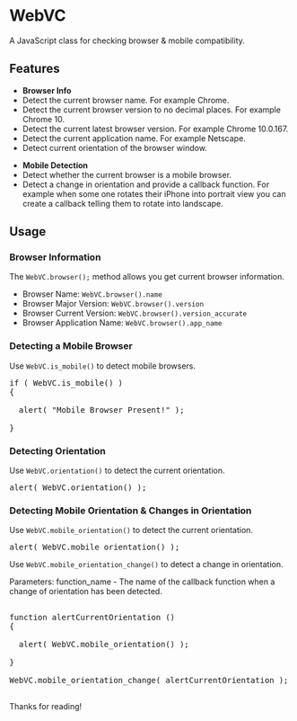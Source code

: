 WebVC
=====

A JavaScript class for checking browser &amp; mobile compatibility.

<h2>Features</h2>

<ul>
  <li><strong>Browser Info</strong></li>
  <li>Detect the current browser name. For example Chrome.</li>
  <li>Detect the current browser version to no decimal places. For example Chrome 10.</li>
  <li>Detect the current latest browser version. For example Chrome 10.0.167.</li>
  <li>Detect the current application name. For example Netscape.</li>
  <li>Detect current orientation of the browser window.</li>
</ul>

<ul>
  <li><strong>Mobile Detection</strong></li>
  <li>Detect whether the current browser is a mobile browser.</li>
  <li>Detect a change in orientation and provide a callback function. For example when some one rotates their iPhone into portrait view you can create a callback telling them to rotate into landscape.</li>
</ul>

<h2>Usage</h2>

<h3>Browser Information</h3>

The <code>WebVC.browser();</code> method allows you get current browser information.

<ul>
  <li>Browser Name: <code>WebVC.browser().name</code></li>
  <li>Browser Major Version: <code>WebVC.browser().version</code></li>
  <li>Browser Current Version: <code>WebVC.browser().version_accurate</code></li>
  <li>Browser Application Name: <code>WebVC.browser().app_name</code></li>
</ul>

<h3>Detecting a Mobile Browser</h3>

Use <code>WebVC.is_mobile()</code> to detect mobile browsers.

<pre>
if ( WebVC.is_mobile() ) 
{
  
  alert( "Mobile Browser Present!" );

}
</pre>

<h3>Detecting Orientation</h3>

Use <code>WebVC.orientation()</code> to detect the current orientation.

<pre>alert( WebVC.orientation() );</pre>

<h3>Detecting Mobile Orientation & Changes in Orientation</h3>

Use <code>WebVC.mobile_orientation()</code> to detect the current orientation.

<pre>alert( WebVC.mobile_orientation() );</pre>

Use <code>WebVC.mobile_orientation_change()</code> to detect a change in orientation.

Parameters: function_name - The name of the callback function when a change of orientation has been detected.

<pre>

function alertCurrentOrientation () 
{
  
  alert( WebVC.mobile_orientation() );

}

WebVC.mobile_orientation_change( alertCurrentOrientation );

</pre>

Thanks for reading!
